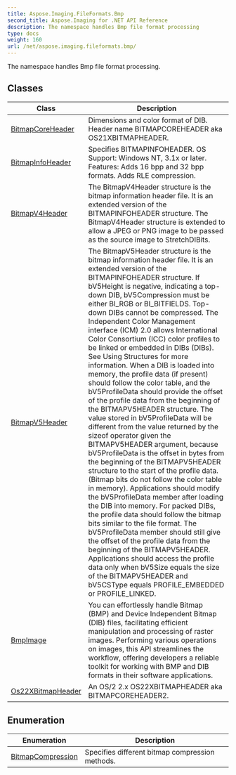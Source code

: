 ```yaml
---
title: Aspose.Imaging.FileFormats.Bmp
second_title: Aspose.Imaging for .NET API Reference
description: The namespace handles Bmp file format processing
type: docs
weight: 160
url: /net/aspose.imaging.fileformats.bmp/
---
```

The namespace handles Bmp file format processing.

## Classes

| Class | Description |
| --- | --- |
| [BitmapCoreHeader](./bitmapcoreheader/) | Dimensions and color format of DIB. Header name BITMAPCOREHEADER aka OS21XBITMAPHEADER. |
| [BitmapInfoHeader](./bitmapinfoheader/) | Specifies BITMAPINFOHEADER. OS Support: Windows NT, 3.1x or later. Features: Adds 16 bpp and 32 bpp formats. Adds RLE compression. |
| [BitmapV4Header](./bitmapv4header/) | The BitmapV4Header structure is the bitmap information header file. It is an extended version of the BITMAPINFOHEADER structure. The BitmapV4Header structure is extended to allow a JPEG or PNG image to be passed as the source image to StretchDIBits. |
| [BitmapV5Header](./bitmapv5header/) | The BitmapV5Header structure is the bitmap information header file. It is an extended version of the BITMAPINFOHEADER structure. If bV5Height is negative, indicating a top-down DIB, bV5Compression must be either BI_RGB or BI_BITFIELDS. Top-down DIBs cannot be compressed. The Independent Color Management interface (ICM) 2.0 allows International Color Consortium (ICC) color profiles to be linked or embedded in DIBs (DIBs). See Using Structures for more information. When a DIB is loaded into memory, the profile data (if present) should follow the color table, and the bV5ProfileData should provide the offset of the profile data from the beginning of the BITMAPV5HEADER structure. The value stored in bV5ProfileData will be different from the value returned by the sizeof operator given the BITMAPV5HEADER argument, because bV5ProfileData is the offset in bytes from the beginning of the BITMAPV5HEADER structure to the start of the profile data. (Bitmap bits do not follow the color table in memory). Applications should modify the bV5ProfileData member after loading the DIB into memory. For packed DIBs, the profile data should follow the bitmap bits similar to the file format. The bV5ProfileData member should still give the offset of the profile data from the beginning of the BITMAPV5HEADER. Applications should access the profile data only when bV5Size equals the size of the BITMAPV5HEADER and bV5CSType equals PROFILE_EMBEDDED or PROFILE_LINKED. |
| [BmpImage](./bmpimage/) | You can effortlessly handle Bitmap (BMP) and Device Independent Bitmap (DIB) files, facilitating efficient manipulation and processing of raster images. Performing various operations on images, this API streamlines the workflow, offering developers a reliable toolkit for working with BMP and DIB formats in their software applications. |
| [Os22XBitmapHeader](./os22xbitmapheader/) | An OS/2 2.x OS22XBITMAPHEADER aka BITMAPCOREHEADER2. |
## Enumeration

| Enumeration | Description |
| --- | --- |
| [BitmapCompression](./bitmapcompression/) | Specifies different bitmap compression methods. |



